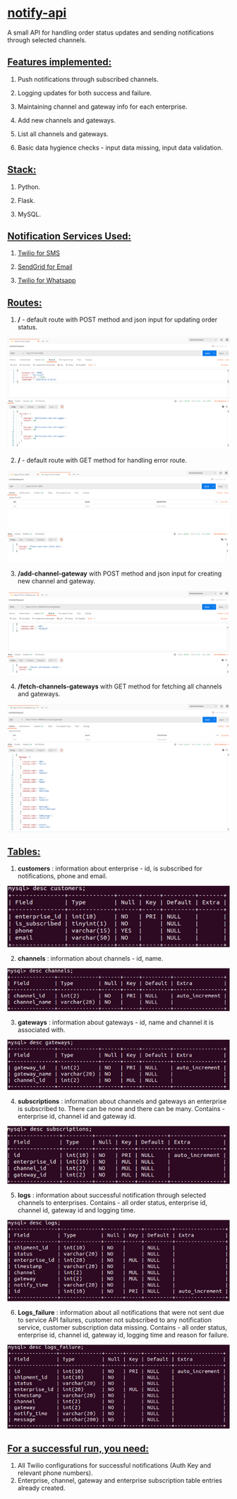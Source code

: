<b><u><h1>notify-api</h1></b></u>

A small API for handling order status updates and sending notifications through selected channels.

<b><u><h2>Features implemented:</h2></b></u>

1. Push notifications through subscribed channels.

2. Logging updates for both success and failure.

3. Maintaining channel and gateway info for each enterprise.

4. Add new channels and gateways.

5. List all channels and gateways.

6. Basic data hygience checks - input data missing, input data validation.

<b><u><h2>Stack:</h2></b></u>

1. Python.

2. Flask.

3. MySQL.

<b><u><h2>Notification Services Used:</h2></b></u>

1. [Twilio for SMS](https://www.twilio.com/messaging)

2. [SendGrid for Email](https://www.twilio.com/sendgrid/email-api)

3. [Twilio for Whatsapp](https://www.twilio.com/whatsapp)

<b><u><h2>Routes:</h2></b></u>

1. <b>/</b> - default route with POST method and json input for updating order status.

![/ route](./routes/send_notification.png "/ route")

2. <b>/</b> - default route with GET method for handling error route.

![/ route](./routes/error.png "/ route")

3. <b>/add-channel-gateway</b> with POST method and json input for creating new channel and gateway.

![/add-channel-gateway route](./routes/add_channel_gateway.png "/add-channel-gateway route")

4. <b>/fetch-channels-gateways</b> with GET method for fetching all channels and gateways.

![/fetch-channels-gateways route](./routes/fetch_channels_gateways.png "/fetch-channels-gateways route")

<b><u><h2>Tables:</h2></b></u>

1. <b>customers</b> : information about enterprise - id, is subscribed for notifications, phone and email.

![customers table](./schema/customers.png "customers table")

2. <b>channels</b> : information about channels - id, name.

![channels table](./schema/channels.png "channels table")

3. <b>gateways</b> : information about gateways - id, name and channel it is associated with.

![gateways table](./schema/gateways.png "gateways table")

4. <b>subscriptions</b> : information about channels and gateways an enterprise is subscribed to. There can be none and there can be many. Contains - enterprise id, channel id and gateway id.

![subscriptions table](./schema/subscriptions.png "subscriptions table")

5. <b>logs</b> : information about successful notification through selected channels to enterprises. Contains - all order status, enterprise id, channel id, gateway id and logging time.

![logs table](./schema/logs.png "logs table")

6. <b>Logs_failure</b> : information about all notifications that were not sent due to service API failures, customer not subscribed to any notification service, customer subscription data missing. Contains - all order status, enterprise id, channel id, gateway id, logging time and reason for failure.

![logs_failure table](./schema/logs_failure.png "logs_failure table")

<b><u><h2>For a successful run, you need:</h2></b></u>

1. All Twilio configurations for successful notifications (Auth Key and relevant phone numbers).
2. Enterprise, channel, gateway and enterprise subscription table entries already created.
